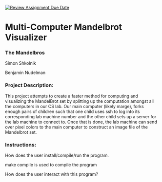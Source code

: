 [![Review Assignment Due Date](https://classroom.github.com/assets/deadline-readme-button-24ddc0f5d75046c5622901739e7c5dd533143b0c8e959d652212380cedb1ea36.svg)](https://classroom.github.com/a/SQs7pKlr)
# Multi-Computer Mandelbrot Visualizer

### The Mandelbros

Simon Shkolnik

Benjamin Nudelman
       
### Project Description:

This project attempts to create a faster method for computing and visualizing the MandelBrot set by splitting up the computation amongst all the computers in our CS lab. Our main computer (likely marge), forks enough pairs of children such that one child uses ssh to log into its corresponding lab machine number and the other child sets up a server for the lab machine to connect to. Once that is done, the lab machine can send over pixel colors to the main computer to construct an image file of the Mandelbrot set.
  
### Instructions:

How does the user install/compile/run the program.

make compile is used to compile the program


How does the user interact with this program?
